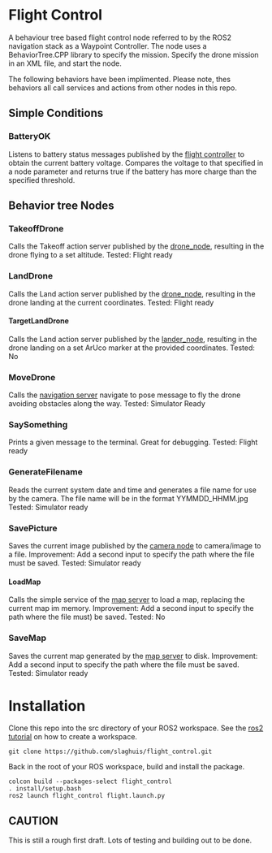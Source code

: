 # Flight Control
A behaviour tree based flight control node referred to by the ROS2 navigation stack as a Waypoint Controller. The node uses a BehaviorTree.CPP library to specify the mission. Specify the drone mission in an XML file, and start the node.

The following behaviors have been implimented.  Please note, thes behaviors all call services and actions from other nodes in this repo.

## Simple Conditions
###	BatteryOK
Listens to battery status messages published by the [flight controller](https://github.com/slaghuis/drone_mavsdk) to obtain the current battery voltage.  Compares the voltage to that specified in a node parameter and returns true if the battery has more charge than the specified threshold.

##	Behavior tree Nodes
 
###	TakeoffDrone
Calls the Takeoff action server published by the [drone_node](https://github.com/slaghuis/drone_mavsdk), resulting in the drone flying to a set altitude.
Tested: Flight ready

###	LandDrone
Calls the Land action server published by the [drone_node](https://github.com/slaghuis/drone_mavsdk), resulting in the drone landing at the current coordinates.
Tested: Flight ready

####	TargetLandDrone
Calls the Land action server published by the [lander_node](https://github.com/slaghuis/lander), resulting in the drone landing on a set ArUco marker at the provided coordinates.
Tested: No

###	MoveDrone
Calls the [navigation server](https://github.com/slaghuis/navigation_lite) navigate to pose message to fly the drone avoiding obstacles along the way.
Tested: Simulator Ready

###	SaySomething
Prints a given message to the terminal.  Great for debugging.
Tested: Flight ready

###	GenerateFilename
Reads the current system date and time and generates a file name for use by the camera. The file name will be in the format YYMMDD_HHMM.jpg
Tested: Simulator ready

###	SavePicture
Saves the current image published by the [camera node](https://github.com/slaghuis/camera_lite) to camera/image to a file.
Improvement:  Add a second input to specify the path where the file must be saved.
Tested: Simulator ready

####	LoadMap
Calls the simple service of the [map server](https://github.com/slaghuis/navigation_lite) to load a map, replacing the current map im memory.
Improvement:  Add a second input to specify the path where the file must) be saved.
Tested: No

###	SaveMap
Saves the current map generated by the [map server](https://github.com/slaghuis/navigation_lite) to disk.
Improvement:  Add a second input to specify the path where the file must be saved.
Tested: Simulator ready

# Installation

Clone this repo into the src directory of your ROS2 workspace. See the [ros2 tutorial](https://docs.ros.org/en/foxy/Tutorials/Workspace/Creating-A-Workspace.html) on how to create a workspace.
```
git clone https://github.com/slaghuis/flight_control.git
```
Back in the root of your ROS workspace, build and install the package.  
```
colcon build --packages-select flight_control
. install/setup.bash
ros2 launch flight_control flight.launch.py
```

## CAUTION
This is still a rough first draft.  Lots of testing and building out to be done.

